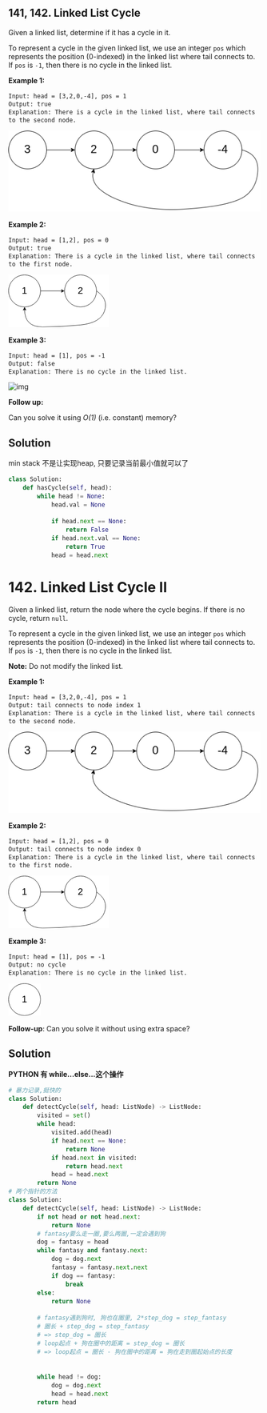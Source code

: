 ## 141, 142. Linked List Cycle

Given a linked list, determine if it has a cycle in it.

To represent a cycle in the given linked list, we use an integer `pos` which represents the position (0-indexed) in the linked list where tail connects to. If `pos` is `-1`, then there is no cycle in the linked list.

 

**Example 1:**

```
Input: head = [3,2,0,-4], pos = 1
Output: true
Explanation: There is a cycle in the linked list, where tail connects to the second node.
```

![img](141.%20Linked%20List%20Cycle.assets/circularlinkedlist.png)

**Example 2:**

```
Input: head = [1,2], pos = 0
Output: true
Explanation: There is a cycle in the linked list, where tail connects to the first node.
```

![img](141.%20Linked%20List%20Cycle.assets/circularlinkedlist_test2.png)

**Example 3:**

```
Input: head = [1], pos = -1
Output: false
Explanation: There is no cycle in the linked list.
```

![img](https://assets.leetcode.com/uploads/2018/12/07/circularlinkedlist_test3.png)

 

**Follow up:**

Can you solve it using *O(1)* (i.e. constant) memory?

## Solution

min stack 不是让实现heap, 只要记录当前最小值就可以了

```python
class Solution:
    def hasCycle(self, head):
        while head != None:
            head.val = None
           
            if head.next == None:
                return False
            if head.next.val == None:
                return True
            head = head.next
```

# 142. Linked List Cycle II

Given a linked list, return the node where the cycle begins. If there is no cycle, return `null`.

To represent a cycle in the given linked list, we use an integer `pos` which represents the position (0-indexed) in the linked list where tail connects to. If `pos` is `-1`, then there is no cycle in the linked list.

**Note:** Do not modify the linked list.

 

**Example 1:**

```
Input: head = [3,2,0,-4], pos = 1
Output: tail connects to node index 1
Explanation: There is a cycle in the linked list, where tail connects to the second node.
```

![img](141.%20Linked%20List%20Cycle.assets/circularlinkedlist-1580729283352.png)

**Example 2:**

```
Input: head = [1,2], pos = 0
Output: tail connects to node index 0
Explanation: There is a cycle in the linked list, where tail connects to the first node.
```

![img](141.%20Linked%20List%20Cycle.assets/circularlinkedlist_test2-1580729281376.png)

**Example 3:**

```
Input: head = [1], pos = -1
Output: no cycle
Explanation: There is no cycle in the linked list.
```

![img](141.%20Linked%20List%20Cycle.assets/circularlinkedlist_test3.png)

 

**Follow-up**:
Can you solve it without using extra space?

## Solution

**PYTHON 有 while...else...这个操作**

```python
# 暴力记录,挺快的
class Solution:
    def detectCycle(self, head: ListNode) -> ListNode:
        visited = set()
        while head:
            visited.add(head)
            if head.next == None:
                return None
            if head.next in visited:
                return head.next
            head = head.next
        return None
# 两个指针的方法
class Solution:
    def detectCycle(self, head: ListNode) -> ListNode:
        if not head or not head.next:
            return None
        # fantasy要么走一圈,要么两圈,一定会遇到狗
        dog = fantasy = head
        while fantasy and fantasy.next: 
            dog = dog.next
            fantasy = fantasy.next.next
            if dog == fantasy:
                break
        else:
            return None
        
        # fantasy遇到狗时, 狗也在圈里, 2*step_dog = step_fantasy
        # 圈长 + step_dog = step_fantasy
        # => step_dog = 圈长
        # loop起点 + 狗在圈中的距离 = step_dog = 圈长
        # => loop起点 = 圈长 - 狗在圈中的距离 = 狗在走到圈起始点的长度

  
        while head != dog:
            dog = dog.next
            head = head.next
        return head
```

